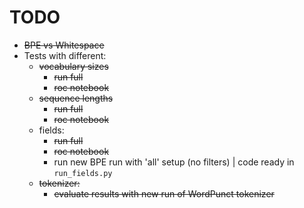 # TODO

- ~~BPE vs Whitespace~~
- Tests with different:
  - ~~vocabulary sizes~~
    - ~~run full~~
    - ~~roc notebook~~
  - ~~sequence lengths~~
    - ~~run full~~
    - ~~roc notebook~~
  - fields:
    - ~~run full~~
    - ~~roc notebook~~
    - run new BPE run with 'all' setup (no filters) | code ready in `run_fields.py`
  - ~~tokenizer:~~
    - ~~evaluate results with new run of WordPunct tokenizer~~
